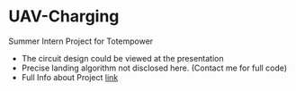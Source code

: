 # UAV-Charging
Summer Intern Project for Totempower

* The circuit design could be viewed at the presentation
* Precise landing algorithm not disclosed here. (Contact me for full code)
* Full Info about Project [link](https://docs.google.com/presentation/d/1X8ElVUhhut9i08JShnHOG0T47P6EflJJdBkAeUSc1nc/edit?usp=sharing)
